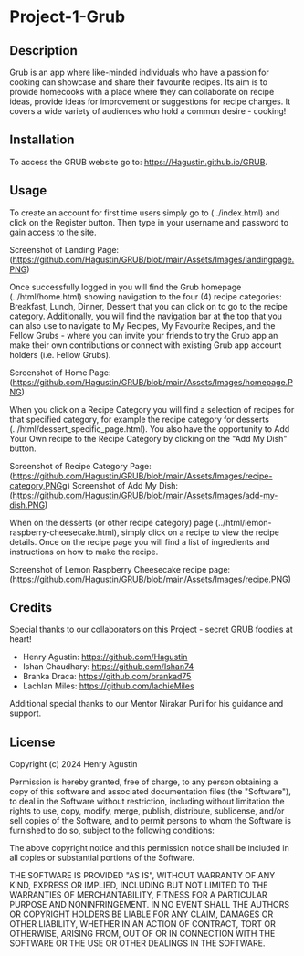 # Project-1-Grub

## Description
Grub is an app where like-minded individuals who have a passion for cooking can showcase and share their favourite recipes. Its aim is to provide homecooks with a place where they can collaborate on recipe ideas, provide ideas for improvement or suggestions for recipe changes. It covers a wide variety of audiences who hold a common desire - cooking!

## Installation
To access the GRUB website go to: https://Hagustin.github.io/GRUB.

## Usage
To create an account for first time users simply go to (../index.html) and click on the Register button. Then type in your username and password to gain access to the site.

Screenshot of Landing Page: (https://github.com/Hagustin/GRUB/blob/main/Assets/Images/landingpage.PNG)

Once successfully logged in you will find the Grub homepage (../html/home.html) showing navigation to the four (4) recipe categories: Breakfast, Lunch, Dinner, Dessert that you can click on to go to the recipe category. Additionally, you will find the navigation bar at the top that you can also use to navigate to My Recipes, My Favourite Recipes, and the Fellow Grubs - where you can invite your friends to try the Grub app an make their own contributions or connect with existing Grub app account holders (i.e. Fellow Grubs).

Screenshot of Home Page: (https://github.com/Hagustin/GRUB/blob/main/Assets/Images/homepage.PNG)

When you click on a Recipe Category you will find a selection of recipes for that specified category, for example the recipe category for desserts (../html/dessert_specific_page.html). You also have the opportunity to Add Your Own recipe to the Recipe Category by clicking on the "Add My Dish" button.

Screenshot of Recipe Category Page: (https://github.com/Hagustin/GRUB/blob/main/Assets/Images/recipe-category.PNGg)
Screenshot of Add My Dish: (https://github.com/Hagustin/GRUB/blob/main/Assets/Images/add-my-dish.PNG)

When on the desserts (or other recipe category) page (../html/lemon-raspberry-cheesecake.html), simply click on a recipe to view the recipe details. Once on the recipe page you will find a list of ingredients and instructions on how to make the recipe.

Screenshot of Lemon Raspberry Cheesecake recipe page: (https://github.com/Hagustin/GRUB/blob/main/Assets/Images/recipe.PNG)

## Credits
Special thanks to our collaborators on this Project - secret GRUB foodies at heart!
- Henry Agustin: https://github.com/Hagustin
- Ishan Chaudhary: https://github.com/Ishan74
- Branka Draca: https://github.com/brankad75
- Lachlan Miles: https://github.com/lachieMiles

Additional special thanks to our Mentor Nirakar Puri for his guidance and support.

## License
Copyright (c) 2024 Henry Agustin

Permission is hereby granted, free of charge, to any person obtaining a copy of this software and associated documentation files (the "Software"), to deal in the Software without restriction, including without limitation the rights to use, copy, modify, merge, publish, distribute, sublicense, and/or sell copies of the Software, and to permit persons to whom the Software is furnished to do so, subject to the following conditions:

The above copyright notice and this permission notice shall be included in all copies or substantial portions of the Software.

THE SOFTWARE IS PROVIDED "AS IS", WITHOUT WARRANTY OF ANY KIND, EXPRESS OR IMPLIED, INCLUDING BUT NOT LIMITED TO THE WARRANTIES OF MERCHANTABILITY, FITNESS FOR A PARTICULAR PURPOSE AND NONINFRINGEMENT. IN NO EVENT SHALL THE AUTHORS OR COPYRIGHT HOLDERS BE LIABLE FOR ANY CLAIM, DAMAGES OR OTHER LIABILITY, WHETHER IN AN ACTION OF CONTRACT, TORT OR OTHERWISE, ARISING FROM,
OUT OF OR IN CONNECTION WITH THE SOFTWARE OR THE USE OR OTHER DEALINGS IN THE SOFTWARE.